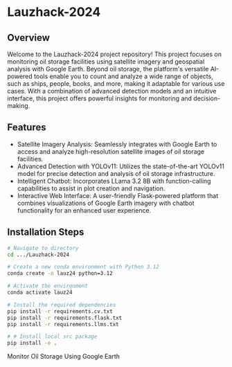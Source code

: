 # Lauzhack-2024

## Overview
Welcome to the Lauzhack-2024 project repository! This project focuses on monitoring oil storage facilities using satellite imagery and geospatial analysis with Google Earth. 
Beyond oil storage, the platform's versatile AI-powered tools enable you to count and analyze a wide range of objects, such as ships, people, books, and more, making it adaptable for various use cases.
With a combination of advanced detection models and an intuitive interface, this project offers powerful insights for monitoring and decision-making.

## Features
- Satellite Imagery Analysis: Seamlessly integrates with Google Earth to access and analyze high-resolution satellite images of oil storage facilities.
- Advanced Detection with YOLOv11: Utilizes the state-of-the-art YOLOv11 model for precise detection and analysis of oil storage infrastructure.
- Intelligent Chatbot: Incorporates LLama 3.2 8B with function-calling capabilities to assist in plot creation and navigation.
- Interactive Web Interface: A user-friendly Flask-powered platform that combines visualizations of Google Earth imagery with chatbot functionality for an enhanced user experience.

## Installation Steps
```sh
# Navigate to directory
cd .../Lauzhack-2024

# Create a new conda environment with Python 3.12
conda create -n lauz24 python=3.12

# Activate the environment
conda activate lauz24

# Install the required dependencies
pip install -r requirements.cv.txt
pip install -r requirements.flask.txt
pip install -r requirements.llms.txt

# # Install local src package
pip install -e .
```

Monitor Oil Storage Using Google Earth
